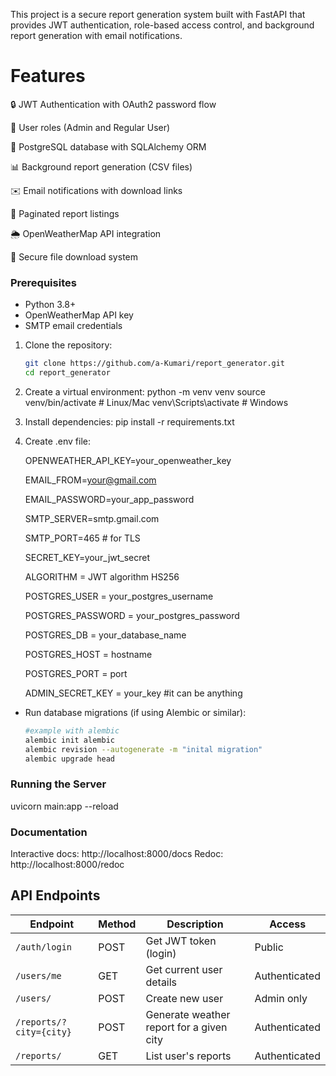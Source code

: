 This project is a secure report generation system built with FastAPI that provides JWT authentication, role-based access control, and background report generation with email notifications.

# Features
🔒 JWT Authentication with OAuth2 password flow

👥 User roles (Admin and Regular User)

💾 PostgreSQL database with SQLAlchemy ORM

📊 Background report generation (CSV files)

✉️ Email notifications with download links

📄 Paginated report listings

🌦️ OpenWeatherMap API integration

📁 Secure file download system

### Prerequisites
- Python 3.8+
- OpenWeatherMap API key
- SMTP email credentials 

1. Clone the repository:
   ```bash
   git clone https://github.com/a-Kumari/report_generator.git
   cd report_generator

2. Create a virtual environment:
    python -m venv venv
    source venv/bin/activate  # Linux/Mac
    venv\Scripts\activate    # Windows

3. Install dependencies:
    pip install -r requirements.txt

4. Create .env file:

    OPENWEATHER_API_KEY=your_openweather_key

    EMAIL_FROM=your@gmail.com

    EMAIL_PASSWORD=your_app_password

    SMTP_SERVER=smtp.gmail.com

    SMTP_PORT=465 # for TLS 

    SECRET_KEY=your_jwt_secret

    ALGORITHM = JWT algorithm HS256

    POSTGRES_USER = your_postgres_username

    POSTGRES_PASSWORD = your_postgres_password

    POSTGRES_DB = your_database_name

    POSTGRES_HOST = hostname 

    POSTGRES_PORT = port    
     
    ADMIN_SECRET_KEY = your_key  #it can be anything

* Run database migrations (if using Alembic or similar):
    ```bash
    #example with alembic
    alembic init alembic
    alembic revision --autogenerate -m "inital migration"
    alembic upgrade head

### Running the Server
uvicorn main:app --reload

### Documentation
Interactive docs: http://localhost:8000/docs
Redoc: http://localhost:8000/redoc

## API Endpoints

| Endpoint             | Method | Description                               | Access                |
|----------------------|--------|-------------------------------------------|-----------------------|
| `/auth/login`         | POST   | Get JWT token (login)                     | Public                |
| `/users/me`          | GET    | Get current user details                  | Authenticated         |
| `/users/`             | POST   | Create new user                           | Admin only            |
| `/reports/?city={city}`| POST   | Generate weather report for a given city | Authenticated         |
| `/reports/`            | GET    | List user's reports                       | Authenticated         |

